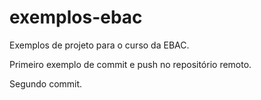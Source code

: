 # exemplos-ebac
Exemplos de projeto para o curso da EBAC.

Primeiro exemplo de commit e push no repositório remoto.

Segundo commit.
